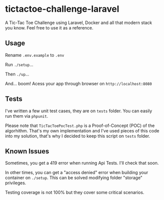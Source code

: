 # tictactoe-challenge-laravel


A Tic-Tac Toe Challenge using Laravel, Docker and all that modern stack you know. Feel free to use it as a reference.


## Usage


Rename ```.env.example``` to ```.env```

Run ```./setup```...


Then ```./up```...

And... boom! Acess your app through browser on ```http://localhost:8080```

## Tests

I've written a few unit test cases, they are on ```tests``` folder. You can easily run them via `phpunit`.

Please note that `TicTacToePocTest.php` is a Proof-of-Concept (POC) of the algorhithm. That's my own implementation and I've used pieces of this code into my solution, that's why I decided to keep this script on `tests` folder.


## Known Issues

Sometimes, you get a 419 error when running Api Tests. I'll check that soon.

In other times, you can get a "access denied" error when building your container on ```./setup```. 
This can be solved modifying folder "storage" privileges.

Testing coverage is not 100% but they cover some critical scenarios.